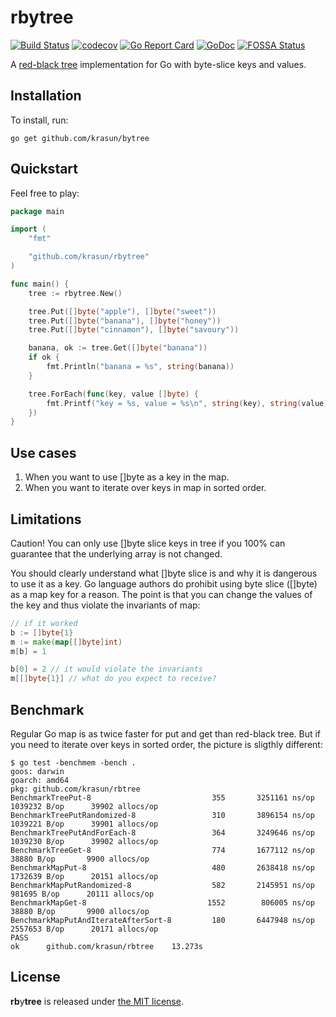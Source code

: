 # **rb**y**tree**

[![Build Status](https://travis-ci.com/krasun/rbytree.svg?branch=main)](https://travis-ci.com/krasun/rbytree)
[![codecov](https://codecov.io/gh/krasun/rbytree/branch/main/graph/badge.svg?token=8NU6LR4FQD)](https://codecov.io/gh/krasun/rbytree)
[![Go Report Card](https://goreportcard.com/badge/github.com/krasun/rbytree)](https://goreportcard.com/report/github.com/krasun/rbytree)
[![GoDoc](https://godoc.org/https://godoc.org/github.com/krasun/rbytree?status.svg)](https://godoc.org/github.com/krasun/rbytree)
[![FOSSA Status](https://app.fossa.com/api/projects/git%2Bgithub.com%2Fkrasun%2Frbytree.svg?type=shield)](https://app.fossa.com/projects/git%2Bgithub.com%2Fkrasun%2Frbytree?ref=badge_shield)

A [red-black tree](https://en.wikipedia.org/wiki/Red%E2%80%93black_tree) implementation for Go with byte-slice keys and values. 

## Installation 

To install, run:
```
go get github.com/krasun/bytree
```

## Quickstart

Feel free to play: 

```go
package main

import (
	"fmt"

	"github.com/krasun/rbytree"
)

func main() {
	tree := rbytree.New()

	tree.Put([]byte("apple"), []byte("sweet"))
	tree.Put([]byte("banana"), []byte("honey"))
	tree.Put([]byte("cinnamon"), []byte("savoury"))

	banana, ok := tree.Get([]byte("banana"))
	if ok {
		fmt.Println("banana = %s", string(banana))
	}

	tree.ForEach(func(key, value []byte) {
		fmt.Printf("key = %s, value = %s\n", string(key), string(value))
	})
}
```

## Use cases 

1. When you want to use []byte as a key in the map. 
2. When you want to iterate over keys in map in sorted order.

## Limitations 

Caution! You can only use []byte slice keys in tree if you 100% can guarantee that the underlying array is not changed.

You should clearly understand what []byte slice is and why it is dangerous to use it as a key. Go language authors do prohibit using byte slice ([]byte) as a map key for a reason. The point is that you can change the values of the key and thus violate the invariants of map: 

```go
// if it worked 
b := []byte{1}
m := make(map[[]byte]int)
m[b] = 1

b[0] = 2 // it would violate the invariants 
m[[]byte{1}] // what do you expect to receive?
```

## Benchmark

Regular Go map is as twice faster for put and get than red-black tree. But if you 
need to iterate over keys in sorted order, the picture is sligthly different: 

```
$ go test -benchmem -bench .
goos: darwin
goarch: amd64
pkg: github.com/krasun/rbtree
BenchmarkTreePut-8                     	     355	   3251161 ns/op	 1039232 B/op	   39902 allocs/op
BenchmarkTreePutRandomized-8           	     310	   3896154 ns/op	 1039221 B/op	   39901 allocs/op
BenchmarkTreePutAndForEach-8           	     364	   3249646 ns/op	 1039230 B/op	   39902 allocs/op
BenchmarkTreeGet-8                     	     774	   1677112 ns/op	   38880 B/op	    9900 allocs/op
BenchmarkMapPut-8                      	     480	   2638418 ns/op	 1732639 B/op	   20151 allocs/op
BenchmarkMapPutRandomized-8            	     582	   2145951 ns/op	  981695 B/op	   20111 allocs/op
BenchmarkMapGet-8                      	    1552	    806005 ns/op	   38880 B/op	    9900 allocs/op
BenchmarkMapPutAndIterateAfterSort-8   	     180	   6447948 ns/op	 2557653 B/op	   20171 allocs/op
PASS
ok  	github.com/krasun/rbtree	13.273s
```

## License 

**rb**y**tree** is released under [the MIT license](LICENSE).